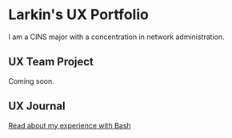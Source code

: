 # Larkin's UX Portfolio

I am a CINS major with a concentration in network administration. 

## UX Team Project

Coming soon.

## UX Journal

[Read about my experience with Bash](j01/)
